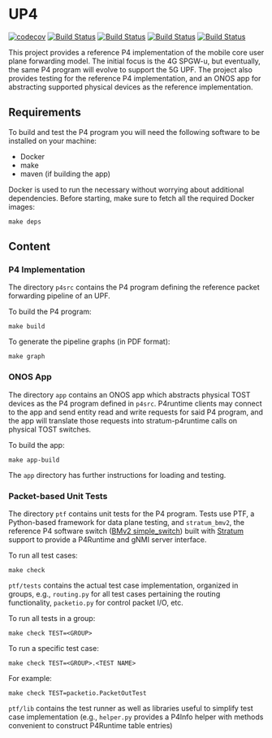 <!--
SPDX-FileCopyrightText: 2020 Open Networking Foundation <info@opennetworking.org>
SPDX-License-Identifier: LicenseRef-ONF-Member-1.0
-->

# UP4

[![codecov](https://codecov.io/gh/omec-project/up4/branch/master/graph/badge.svg?token=ZJ1RZ6CFXK)](https://codecov.io/gh/omec-project/up4)
[![Build Status](https://jenkins.opencord.org/buildStatus/icon?job=up4-postmerge-pfcp&subject=up4-postmerge-pfcp)](https://jenkins.opencord.org/job/up4-postmerge-pfcp/)
[![Build Status](https://jenkins.opencord.org/buildStatus/icon?job=up4-postmerge-p4rt&subject=up4-postmerge-p4rt)](https://jenkins.opencord.org/job/up4-postmerge-p4rt/)
[![Build Status](https://jenkins.opencord.org/buildStatus/icon?job=up4-devel-nightly-pfcp&subject=up4-devel-nightly-pfcp)](https://jenkins.opencord.org/job/up4-devel-nightly-pfcp/)
[![Build Status](https://jenkins.opencord.org/buildStatus/icon?job=up4-devel-nightly-p4rt&subject=up4-devel-nightly-p4rt)](https://jenkins.opencord.org/job/up4-devel-nightly-p4rt/)

This project provides a reference P4 implementation of the mobile core user plane forwarding model. The initial focus is the 4G SPGW-u, but eventually, the same P4 program will evolve to support the 5G UPF.
The project also provides testing for the reference P4 implementation, and an ONOS app for abstracting supported physical devices as the reference implementation.


## Requirements

To build and test the P4 program you will need the following software to be
installed on your machine:

* Docker
* make
* maven (if building the app)

Docker is used to run the necessary without worrying about additional
dependencies. Before starting, make sure to fetch all the required Docker
images:

    make deps

## Content

### P4 Implementation

The directory `p4src` contains the P4 program defining the reference packet
forwarding pipeline of an UPF.

To build the P4 program:

    make build

To generate the pipeline graphs (in PDF format):

    make graph
    
### ONOS App

The directory `app` contains an ONOS app which abstracts physical TOST devices as the P4 program defined in `p4src`.
P4runtime clients may connect to the app and send entity read and write requests for said P4 program, and the app will translate those
requests into stratum-p4runtime calls on physical TOST switches.

To build the app:

    make app-build

The `app` directory has further instructions for loading and testing.

### Packet-based Unit Tests

The directory `ptf` contains unit tests for the P4 program. Tests use PTF, a
Python-based framework for data plane testing, and `stratum_bmv2`, the reference
P4 software switch ([BMv2 simple_switch][bmv2]) built with [Stratum][stratum]
support to provide a P4Runtime and gNMI server interface.

To run all test cases:

    make check

`ptf/tests` contains the actual test case implementation, organized in
groups, e.g., `routing.py` for all test cases pertaining the routing
functionality, `packetio.py` for control packet I/O, etc.

To run all tests in a group:

    make check TEST=<GROUP>

To run a specific test case:

    make check TEST=<GROUP>.<TEST NAME>

For example:

    make check TEST=packetio.PacketOutTest
  
`ptf/lib` contains the test runner as well as libraries useful to simplify
test case implementation (e.g., `helper.py` provides a P4Info helper with
methods convenient to construct P4Runtime table entries)


[bmv2]: https://github.com/p4lang/behavioral-model
[stratum]: https://github.com/stratum/stratum
